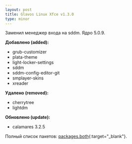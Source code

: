 ```yaml
---
layout: post
title: Glavos Linux Xfce v1.3.0
type: minor
---
```


Заменил менеджер входа на sddm. Ядро 5.0.9.

**Добавлено (added):**

- grub-customizer
- plata-theme
- light-locker-settings
- sddm
- sddm-config-editor-git
- smplayer-skins
- xreader

**Удалено (removed):**

- cherrytree
- lightdm

**Обновлено (update):**

- calamares 3.2.5

Полный список пакетов: [packages.both](https://github.com/glavos/glavosiso/blob/353f3e8803318a241960cde29c0a741d4157d02b/packages.both){:target="_blank"}.
